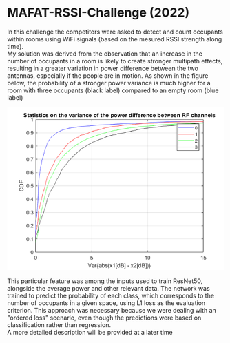 # MAFAT-RSSI-Challenge (2022)
In this challenge the competitors were asked to detect and count occupants within rooms using WiFi signals (based on the mesured RSSI strength along time).  
My solution was derived from the observation that an increase in the number of occupants
in a room is likely to create stronger multipath effects, resulting in a greater variation
in power difference between the two antennas, especially if the people are in motion.
As shown in the figure below, the probability of a stronger power variance is much higher
for a room with three occupants (black label) compared to an empty room (blue label)

![CDF plot](https://github.com/zahilaty/MAFAT-RSSI-Challenge/blob/master/Figures/ExampleForMPImportance.png)

This particular feature was among the inputs used to train ResNet50, alongside the average
power and other relevant data. The network was trained to predict the probability of each class,
which corresponds to the number of occupants in a given space, using L1 loss as the evaluation
criterion. This approach was necessary because we were dealing with an "ordered loss" scenario,
even though the predictions were based on classification rather than regression.  
A more detailed description will be provided at a later time
